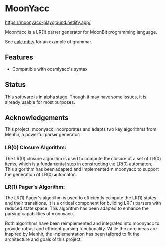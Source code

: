 # MoonYacc

https://moonyacc-playground.netlify.app/

MoonYacc is a LR(1) parser generator for MoonBit programming language.

See [calc.mbty](https://github.com/moonbitlang/moonyacc/blob/master/src/tests/calc_test/calc.mbty) for an example of grammar.

## Features

- Compatible with ocamlyacc's syntax

## Status

This software is in alpha stage. Though it may have some issues, it is already usable for most purposes.

## Acknowledgements

This project, moonyacc, incorporates and adapts two key algorithms from Menhir, a powerful parser generator:

### LR(0) Closure Algorithm:

The LR(0) closure algorithm is used to compute the closure of a set of LR(0) items, which is a fundamental step in constructing the LR(0) automaton. This algorithm has been adapted and implemented in moonyacc to support the generation of LR(0) automaton.

### LR(1) Pager's Algorithm:

The LR(1) Pager's algorithm is used to efficiently compute the LR(1) states and their transitions. It is a critical component for building LR(1) parsers with reduced state space. This algorithm has been adapted to enhance the parsing capabilities of moonyacc.

Both algorithms have been reimplemented and integrated into moonyacc to provide robust and efficient parsing functionality. While the core ideas are inspired by Menhir, the implementation has been tailored to fit the architecture and goals of this project.
